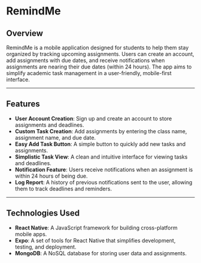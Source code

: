 # RemindMe

## Overview

RemindMe is a mobile application designed for students to help them stay organized by tracking upcoming assignments. Users can create an account, add assignments with due dates, and receive notifications when assignments are nearing their due dates (within 24 hours). The app aims to simplify academic task management in a user-friendly, mobile-first interface.

---

## Features

- **User Account Creation**: Sign up and create an account to store assignments and deadlines.
- **Custom Task Creation**: Add assignments by entering the class name, assignment name, and due date.
- **Easy Add Task Button**: A simple button to quickly add new tasks and assignments.
- **Simplistic Task View**: A clean and intuitive interface for viewing tasks and deadlines.
- **Notification Feature**: Users receive notifications when an assignment is within 24 hours of being due.
- **Log Report**: A history of previous notifications sent to the user, allowing them to track deadlines and reminders.

---

## Technologies Used

- **React Native**: A JavaScript framework for building cross-platform mobile apps.
- **Expo**: A set of tools for React Native that simplifies development, testing, and deployment.
- **MongoDB**: A NoSQL database for storing user data and assignments.

